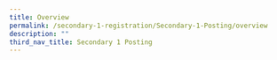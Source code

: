 ```yaml
---
title: Overview
permalink: /secondary-1-registration/Secondary-1-Posting/overview
description: ""
third_nav_title: Secondary 1 Posting
---
```

